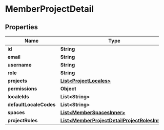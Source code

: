 

# MemberProjectDetail

## Properties

Name | Type | Description | Notes
------------ | ------------- | ------------- | -------------
**id** | **String** |  |  [optional]
**email** | **String** |  |  [optional]
**username** | **String** |  |  [optional]
**role** | **String** |  |  [optional]
**projects** | [**List&lt;ProjectLocales&gt;**](ProjectLocales.md) |  |  [optional]
**permissions** | **Object** |  |  [optional]
**localeIds** | **List&lt;String&gt;** |  |  [optional]
**defaultLocaleCodes** | **List&lt;String&gt;** |  |  [optional]
**spaces** | [**List&lt;MemberSpacesInner&gt;**](MemberSpacesInner.md) |  |  [optional]
**projectRoles** | [**List&lt;MemberProjectDetailProjectRolesInner&gt;**](MemberProjectDetailProjectRolesInner.md) |  |  [optional]



